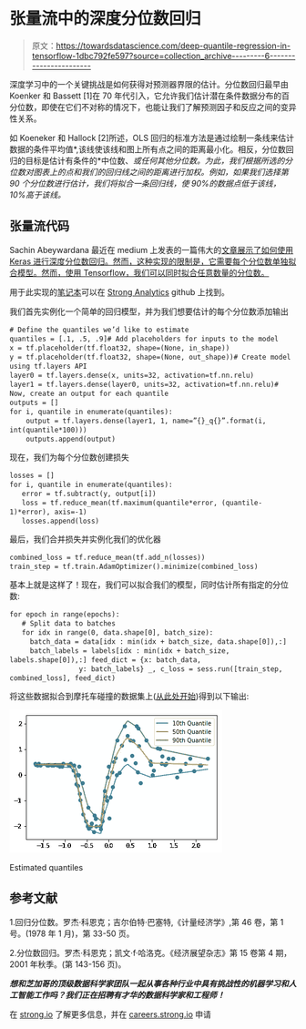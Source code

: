 # 张量流中的深度分位数回归

> 原文：<https://towardsdatascience.com/deep-quantile-regression-in-tensorflow-1dbc792fe597?source=collection_archive---------6----------------------->

深度学习中的一个关键挑战是如何获得对预测器界限的估计。分位数回归最早由 Koenker 和 Bassett [1]在 70 年代引入，它允许我们估计潜在条件数据分布的百分位数，即使在它们不对称的情况下，也能让我们了解预测因子和反应之间的变异性关系。

如 Koeneker 和 Hallock [2]所述，OLS 回归的标准方法是通过绘制一条线来估计数据的条件平均值*,该线使该线和图上所有点之间的距离最小化。相反，分位数回归的目标是估计有条件的*中位数、*或任何其他分位数。为此，我们根据所选的分位数对图表上的点和我们的回归线之间的距离进行加权。例如，如果我们选择第 90 个分位数进行估计，我们将拟合一条回归线，使 90%的数据点低于该线，10%高于该线。*

## 张量流代码

Sachin Abeywardana 最近在 medium 上发表的一篇伟大的[文章展示了如何使用 Keras 进行深度分位数回归。然而，这种实现的限制是，它需要每个分位数单独拟合模型。然而，使用 Tensorflow，我们可以同时拟合任意数量的分位数。](/deep-quantile-regression-c85481548b5a)

用于此实现的[笔记本](https://github.com/strongio/quantile-regression-tensorflow/blob/master/Quantile%20Loss.ipynb)可以在 [Strong Analytics](http://strong.io) github 上找到。

我们首先实例化一个简单的回归模型，并为我们想要估计的每个分位数添加输出

```
# Define the quantiles we’d like to estimate
quantiles = [.1, .5, .9]# Add placeholders for inputs to the model
x = tf.placeholder(tf.float32, shape=(None, in_shape))
y = tf.placeholder(tf.float32, shape=(None, out_shape))# Create model using tf.layers API
layer0 = tf.layers.dense(x, units=32, activation=tf.nn.relu)
layer1 = tf.layers.dense(layer0, units=32, activation=tf.nn.relu)# Now, create an output for each quantile
outputs = []
for i, quantile in enumerate(quantiles):
    output = tf.layers.dense(layer1, 1, name=”{}_q{}”.format(i, int(quantile*100)))
    outputs.append(output)
```

现在，我们为每个分位数创建损失

```
losses = []
for i, quantile in enumerate(quantiles):
   error = tf.subtract(y, output[i])
   loss = tf.reduce_mean(tf.maximum(quantile*error, (quantile-1)*error), axis=-1)
   losses.append(loss)
```

最后，我们合并损失并实例化我们的优化器

```
combined_loss = tf.reduce_mean(tf.add_n(losses))
train_step = tf.train.AdamOptimizer().minimize(combined_loss)
```

基本上就是这样了！现在，我们可以拟合我们的模型，同时估计所有指定的分位数:

```
for epoch in range(epochs):
   # Split data to batches
   for idx in range(0, data.shape[0], batch_size):
     batch_data = data[idx : min(idx + batch_size, data.shape[0]),:]
     batch_labels = labels[idx : min(idx + batch_size, labels.shape[0]),:] feed_dict = {x: batch_data,
                 y: batch_labels} _, c_loss = sess.run([train_step, combined_loss], feed_dict)
```

将这些数据拟合到摩托车碰撞的数据集上([从此处开始](https://github.com/sachinruk/KerasQuantileModel))得到以下输出:

![](img/c46e57f85c80b7a60e10c229292447ad.png)

Estimated quantiles

## 参考文献

1.回归分位数。罗杰·科恩克；吉尔伯特·巴塞特,《计量经济学》,第 46 卷，第 1 号。(1978 年 1 月)，第 33-50 页。

2.分位数回归。罗杰·科恩克；凯文·f·哈洛克。《经济展望杂志》第 15 卷第 4 期，2001 年秋季。(第 143-156 页)。

***想和芝加哥的顶级数据科学家团队一起从事各种行业中具有挑战性的机器学习和人工智能工作吗？我们正在招聘有才华的数据科学家和工程师！***

在 [strong.io](http://strong.io) 了解更多信息，并在 [careers.strong.io](https://careers.strong.io/) 申请
